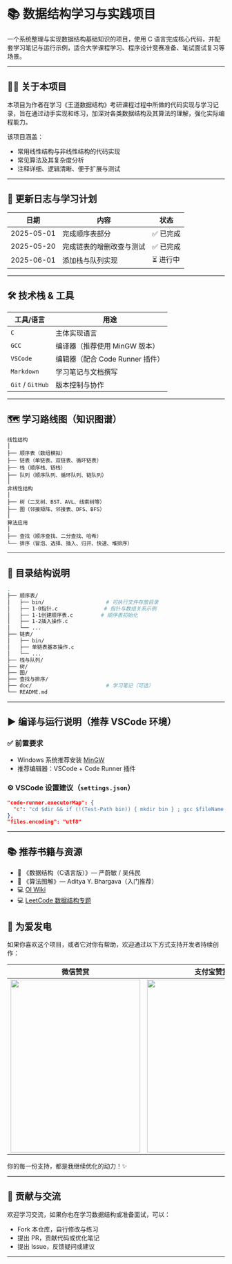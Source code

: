 # 📚 数据结构学习与实践项目

 一个系统整理与实现数据结构基础知识的项目，使用 C 语言完成核心代码，并配套学习笔记与运行示例，适合大学课程学习、程序设计竞赛准备、笔试面试复习等场景。

---

## 🧑‍🎓 关于本项目

本项目为作者在学习《王道数据结构》考研课程过程中所做的代码实现与学习记录，旨在通过动手实现和练习，加深对各类数据结构及其算法的理解，强化实际编程能力。

该项目涵盖：

- 常用线性结构与非线性结构的代码实现
- 常见算法及其复杂度分析
- 注释详细、逻辑清晰、便于扩展与测试

---

## 🧭 更新日志与学习计划

| 日期       | 内容                          | 状态     |
| ---------- | ---------------------------- | -------- |
| 2025-05-01 | 完成顺序表部分                | ✅ 已完成 |
| 2025-05-20 | 完成链表的增删改查与测试      | ✅ 已完成 |
| 2025-06-01 | 添加栈与队列实现             | ⏳ 进行中 |

---

## 🛠 技术栈 & 工具

| 工具/语言        | 用途                            |
| ---------------- | ------------------------------- |
| `C`              | 主体实现语言                    |
| `GCC`            | 编译器（推荐使用 MinGW 版本）   |
| `VSCode`         | 编辑器（配合 Code Runner 插件） |
| `Markdown`       | 学习笔记与文档撰写              |
| `Git` / `GitHub` | 版本控制与协作                  |

---

## 🗺️ 学习路线图（知识图谱）

```text
线性结构
│
├── 顺序表（数组模拟）
├── 链表（单链表、双链表、循环链表）
├── 栈（顺序栈、链栈）
├── 队列（顺序队列、循环队列、链队列）
│
非线性结构
│
├── 树（二叉树、BST、AVL、线索树等）
├── 图（邻接矩阵、邻接表、DFS、BFS）
│
算法应用
│
├── 查找（顺序查找、二分查找、哈希）
└── 排序（冒泡、选择、插入、归并、快速、堆排序）
```

---

## 📁 目录结构说明

```bash
.
├── 顺序表/
│   ├── bin/                    # 可执行文件存放目录
│   ├── 1-0指针.c               # 指针与数组关系示例
│   ├── 1-1创建顺序表.c         # 顺序表初始化
│   ├── 1-2插入操作.c
│   └── ...
├── 链表/
│   ├── bin/                   
│   ├── 单链表基本操作.c
│   └── ...
├── 栈与队列/
├── 树/
├── 图/
├── 查找与排序/
├── doc/                        # 学习笔记（可选）
└── README.md
```

---

## ▶️ 编译与运行说明（推荐 VSCode 环境）

### ✅ 前置要求

- Windows 系统推荐安装 [MinGW](https://www.mingw-w64.org/)
- 推荐编辑器：VSCode + Code Runner 插件

### ⚙️ VSCode 设置建议（`settings.json`）

```json
"code-runner.executorMap": {
  "c": "cd $dir && if (!(Test-Path bin)) { mkdir bin } ; gcc $fileName -o bin/$fileNameWithoutExt.exe ; if ($?) { ./bin/$fileNameWithoutExt.exe }"
},
"files.encoding": "utf8"
```

---

## 📚 推荐书籍与资源

- 📘 《数据结构（C语言版）》— 严蔚敏 / 吴伟民
- 📘 《算法图解》— Aditya Y. Bhargava（入门推荐）
- 💻 [OI Wiki](https://oi-wiki.org/)
- 💻 [LeetCode 数据结构专题](https://leetcode.cn/)

## 💖 为爱发电

如果你喜欢这个项目，或者它对你有帮助，欢迎通过以下方式支持开发者持续创作：

| 微信赞赏 | 支付宝赞赏 |
| -------- | ---------- |
| <img src="https://github.com/user-attachments/assets/56c55ac6-e43f-480a-b87c-49c3eb61021e" width="300" height="400"> | <img src="https://github.com/user-attachments/assets/87747148-76f9-4cd7-8864-f48501bec597" width="300" height="400"> |



你的每一份支持，都是我继续优化的动力！✨

---
## 🤝 贡献与交流

欢迎学习交流，如果你也在学习数据结构或准备面试，可以：

* Fork 本仓库，自行修改与练习
* 提出 PR，贡献代码或优化笔记
* 提出 Issue，反馈疑问或建议

---

